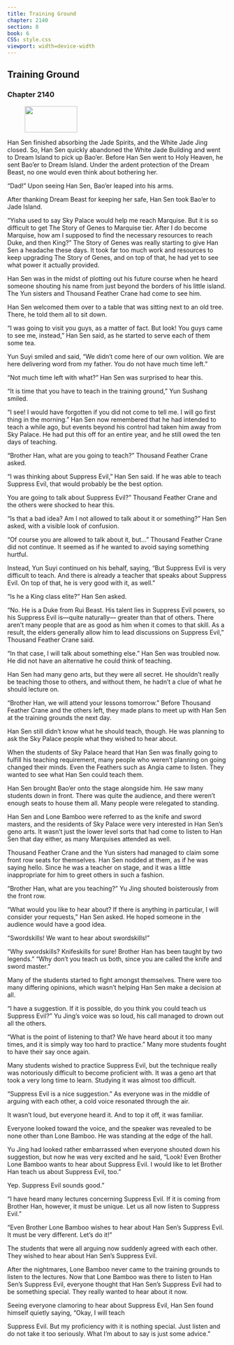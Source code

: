 ```yaml
---
title: Training Ground
chapter: 2140
section: 8
book: 6
CSS: style.css
viewport: width=device-width
---
```


## Training Ground

### Chapter 2140

<figure>
	<img src="../Images/gem.gif" alt="" id="gem" width="120" height="60" />
</figure>

Han Sen finished absorbing the Jade Spirits, and the White Jade Jing closed. So, Han Sen quickly abandoned the White Jade Building and went to Dream Island to pick up Bao’er. Before Han Sen went to Holy Heaven, he sent Bao’er to Dream Island. Under the ardent protection of the Dream Beast, no one would even think about bothering her.

“Dad!” Upon seeing Han Sen, Bao’er leaped into his arms.

After thanking Dream Beast for keeping her safe, Han Sen took Bao’er to Jade Island.

“Yisha used to say Sky Palace would help me reach Marquise. But it is so difficult to get The Story of Genes to Marquise tier. After I do become Marquise, how am I supposed to find the necessary resources to reach Duke, and then King?” The Story of Genes was really starting to give Han Sen a headache these days. It took far too much work and resources to keep upgrading The Story of Genes, and on top of that, he had yet to see what power it actually provided.

Han Sen was in the midst of plotting out his future course when he heard someone shouting his name from just beyond the borders of his little island. The Yun sisters and Thousand Feather Crane had come to see him.

Han Sen welcomed them over to a table that was sitting next to an old tree. There, he told them all to sit down.

“I was going to visit you guys, as a matter of fact. But look! You guys came to see me, instead,” Han Sen said, as he started to serve each of them some tea.

Yun Suyi smiled and said, “We didn’t come here of our own volition. We are here delivering word from my father. You do not have much time left.”

“Not much time left with what?” Han Sen was surprised to hear this.

“It is time that you have to teach in the training ground,” Yun Sushang smiled.

“I see! I would have forgotten if you did not come to tell me. I will go first thing in the morning.” Han Sen now remembered that he had intended to teach a while ago, but events beyond his control had taken him away from Sky Palace. He had put this off for an entire year, and he still owed the ten days of teaching.

“Brother Han, what are you going to teach?” Thousand Feather Crane asked.

“I was thinking about Suppress Evil,” Han Sen said. If he was able to teach Suppress Evil, that would probably be the best option.

You are going to talk about Suppress Evil?” Thousand Feather Crane and the others were shocked to hear this.

“Is that a bad idea? Am I not allowed to talk about it or something?” Han Sen asked, with a visible look of confusion.

“Of course you are allowed to talk about it, but…” Thousand Feather Crane did not continue. It seemed as if he wanted to avoid saying something hurtful.

Instead, Yun Suyi continued on his behalf, saying, “But Suppress Evil is very difficult to teach. And there is already a teacher that speaks about Suppress Evil. On top of that, he is very good with it, as well.”

“Is he a King class elite?” Han Sen asked.

“No. He is a Duke from Rui Beast. His talent lies in Suppress Evil powers, so his Suppress Evil is—quite naturally— greater than that of others. There aren’t many people that are as good as him when it comes to that skill. As a result, the elders generally allow him to lead discussions on Suppress Evil,” Thousand Feather Crane said.

“In that case, I will talk about something else.” Han Sen was troubled now. He did not have an alternative he could think of teaching.

Han Sen had many geno arts, but they were all secret. He shouldn’t really be teaching those to others, and without them, he hadn’t a clue of what he should lecture on.

“Brother Han, we will attend your lessons tomorrow.” Before Thousand Feather Crane and the others left, they made plans to meet up with Han Sen at the training grounds the next day.

Han Sen still didn’t know what he should teach, though. He was planning to ask the Sky Palace people what they wished to hear about.

When the students of Sky Palace heard that Han Sen was finally going to fulfill his teaching requirement, many people who weren’t planning on going changed their minds. Even the Feathers such as Angia came to listen. They wanted to see what Han Sen could teach them.

Han Sen brought Bao’er onto the stage alongside him. He saw many students down in front. There was quite the audience, and there weren’t enough seats to house them all. Many people were relegated to standing.

Han Sen and Lone Bamboo were referred to as the knife and sword masters, and the residents of Sky Palace were very interested in Han Sen’s geno arts. It wasn’t just the lower level sorts that had come to listen to Han Sen that day either, as many Marquises attended as well.

Thousand Feather Crane and the Yun sisters had managed to claim some front row seats for themselves. Han Sen nodded at them, as if he was saying hello. Since he was a teacher on stage, and it was a little inappropriate for him to greet others in such a fashion.

“Brother Han, what are you teaching?” Yu Jing shouted boisterously from the front row.

“What would you like to hear about? If there is anything in particular, I will consider your requests,” Han Sen asked. He hoped someone in the audience would have a good idea.

“Swordskills! We want to hear about swordskills!”

“Why swordskills? Knifeskills for sure! Brother Han has been taught by two legends.” “Why don’t you teach us both, since you are called the knife and sword master.”

Many of the students started to fight amongst themselves. There were too many differing opinions, which wasn’t helping Han Sen make a decision at all.

“I have a suggestion. If it is possible, do you think you could teach us Suppress Evil?” Yu Jing’s voice was so loud, his call managed to drown out all the others.

“What is the point of listening to that? We have heard about it too many times, and it is simply way too hard to practice.” Many more students fought to have their say once again.

Many students wished to practice Suppress Evil, but the technique really was notoriously difficult to become proficient with. It was a geno art that took a very long time to learn. Studying it was almost too difficult.

“Suppress Evil is a nice suggestion.” As everyone was in the middle of arguing with each other, a cold voice resonated through the air.

It wasn’t loud, but everyone heard it. And to top it off, it was familiar.

Everyone looked toward the voice, and the speaker was revealed to be none other than Lone Bamboo. He was standing at the edge of the hall.

Yu Jing had looked rather embarrassed when everyone shouted down his suggestion, but now he was very excited and he said, “Look! Even Brother Lone Bamboo wants to hear about Suppress Evil. I would like to let Brother Han teach us about Suppress Evil, too.”

Yep. Suppress Evil sounds good.”

“I have heard many lectures concerning Suppress Evil. If it is coming from Brother Han, however, it must be unique. Let us all now listen to Suppress Evil.”

“Even Brother Lone Bamboo wishes to hear about Han Sen’s Suppress Evil. It must be very different. Let’s do it!”

The students that were all arguing now suddenly agreed with each other. They wished to hear about Han Sen’s Suppress Evil.

After the nightmares, Lone Bamboo never came to the training grounds to listen to the lectures. Now that Lone Bamboo was there to listen to Han Sen’s Suppress Evil, everyone thought that Han Sen’s Suppress Evil had to be something special. They really wanted to hear about it now.

Seeing everyone clamoring to hear about Suppress Evil, Han Sen found himself quietly saying, “Okay, I will teach

Suppress Evil. But my proficiency with it is nothing special. Just listen and do not take it too seriously. What I’m about to say is just some advice.”